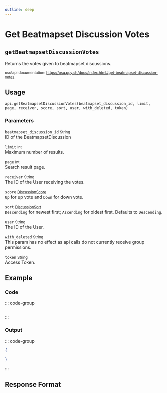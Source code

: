 ```yaml
---
outline: deep
---
```


# Get Beatmapset Discussion Votes <Badge type="info" text="GET"/>

## `getBeatmapsetDiscussionVotes`

Returns the votes given to beatmapset discussions.

<small>osu!api documentation: https://osu.ppy.sh/docs/index.html#get-beatmapset-discussion-votes</small>

## Usage

`api.getBeatmapsetDiscussionVotes(beatmapset_discussion_id, limit, page, receiver, score, sort, user, with_deleted, token)`

### Parameters

`beatmapset_discussion_id` <small>String</small> <Badge type="tip" text="optional" /><br>
ID of the BeatmapsetDiscussion

`limit` <small>Int</small> <Badge type="tip" text="optional" /><br>
Maximum number of results.

`page` <small>Int</small> <Badge type="tip" text="optional" /><br>
Search result page.

`receiver` <small>String</small> <Badge type="tip" text="optional" /><br>
The ID of the User receiving the votes.

`score` <small>[DiscussionScore](../types/discussion-score)</small> <Badge type="tip" text="optional" /><br>
`Up` for up vote and `Down` for down vote.

`sort` <small>[DiscussionSort](../types/discussion-sort)</small> <Badge type="tip" text="optional" /><br>
`Descending` for newest first; `Ascending` for oldest first. Defaults to `Descending`.

`user` <small>String</small> <Badge type="tip" text="optional" /><br>
The ID of the User.

`with_deleted` <small>String</small> <Badge type="tip" text="optional" /><br>
This param has no effect as api calls do not currently receive group permissions.

`token` <small>String</small><br>
Access Token.

## Example

### Code

::: code-group
```js [code.gs]

```
:::

### Output

::: code-group
```json [console]
{

}
```
:::

## Response Format